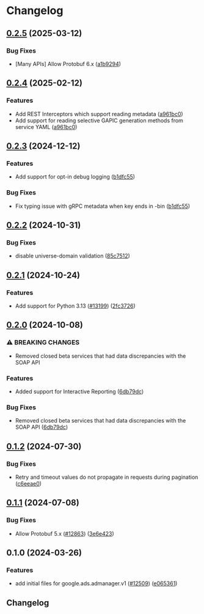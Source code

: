 # Changelog

## [0.2.5](https://github.com/googleapis/google-cloud-python/compare/google-ads-admanager-v0.2.4...google-ads-admanager-v0.2.5) (2025-03-12)


### Bug Fixes

* [Many APIs] Allow Protobuf 6.x ([a1b9294](https://github.com/googleapis/google-cloud-python/commit/a1b9294d0bf6e27c2a951d6df7faf7807dc5420b))

## [0.2.4](https://github.com/googleapis/google-cloud-python/compare/google-ads-admanager-v0.2.3...google-ads-admanager-v0.2.4) (2025-02-12)


### Features

* Add REST Interceptors which support reading metadata ([a961bc0](https://github.com/googleapis/google-cloud-python/commit/a961bc029201b72fc4923490aeb3d82781853e6a))
* Add support for reading selective GAPIC generation methods from service YAML ([a961bc0](https://github.com/googleapis/google-cloud-python/commit/a961bc029201b72fc4923490aeb3d82781853e6a))

## [0.2.3](https://github.com/googleapis/google-cloud-python/compare/google-ads-admanager-v0.2.2...google-ads-admanager-v0.2.3) (2024-12-12)


### Features

* Add support for opt-in debug logging ([b1dfc55](https://github.com/googleapis/google-cloud-python/commit/b1dfc556d4652a48564ff37becb31d5a06ee2b5b))


### Bug Fixes

* Fix typing issue with gRPC metadata when key ends in -bin ([b1dfc55](https://github.com/googleapis/google-cloud-python/commit/b1dfc556d4652a48564ff37becb31d5a06ee2b5b))

## [0.2.2](https://github.com/googleapis/google-cloud-python/compare/google-ads-admanager-v0.2.1...google-ads-admanager-v0.2.2) (2024-10-31)


### Bug Fixes

* disable universe-domain validation ([85c7512](https://github.com/googleapis/google-cloud-python/commit/85c7512bbdde2b9cc60b4ad42b8c36c4558a07a5))

## [0.2.1](https://github.com/googleapis/google-cloud-python/compare/google-ads-admanager-v0.2.0...google-ads-admanager-v0.2.1) (2024-10-24)


### Features

* Add support for Python 3.13 ([#13199](https://github.com/googleapis/google-cloud-python/issues/13199)) ([2fc3726](https://github.com/googleapis/google-cloud-python/commit/2fc372685731141ca1ed2a917dd18bacd79db88e))

## [0.2.0](https://github.com/googleapis/google-cloud-python/compare/google-ads-admanager-v0.1.2...google-ads-admanager-v0.2.0) (2024-10-08)


### ⚠ BREAKING CHANGES

* Removed closed beta services that had data discrepancies with the SOAP API

### Features

* Added support for Interactive Reporting  ([6db79dc](https://github.com/googleapis/google-cloud-python/commit/6db79dc964b540f1c9c21d96122e4916aca66d98))


### Bug Fixes

* Removed closed beta services that had data discrepancies with the SOAP API ([6db79dc](https://github.com/googleapis/google-cloud-python/commit/6db79dc964b540f1c9c21d96122e4916aca66d98))

## [0.1.2](https://github.com/googleapis/google-cloud-python/compare/google-ads-admanager-v0.1.1...google-ads-admanager-v0.1.2) (2024-07-30)


### Bug Fixes

* Retry and timeout values do not propagate in requests during pagination ([c6eeae0](https://github.com/googleapis/google-cloud-python/commit/c6eeae00de802d98badd3de879ce5e870ba60a3a))

## [0.1.1](https://github.com/googleapis/google-cloud-python/compare/google-ads-admanager-v0.1.0...google-ads-admanager-v0.1.1) (2024-07-08)


### Bug Fixes

* Allow Protobuf 5.x ([#12863](https://github.com/googleapis/google-cloud-python/issues/12863)) ([3e6e423](https://github.com/googleapis/google-cloud-python/commit/3e6e423b86cdace8538f610941aa84c7a6217934))

## 0.1.0 (2024-03-26)


### Features

* add initial files for google.ads.admanager.v1 ([#12509](https://github.com/googleapis/google-cloud-python/issues/12509)) ([e065361](https://github.com/googleapis/google-cloud-python/commit/e065361a844934ffd35689a1992e962c97a32ecc))

## Changelog
